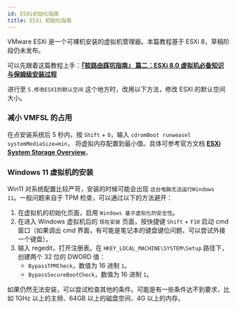 ```yaml
---
id: ESXi初始化指南
title: ESXi 初始化指南
---
```


VMware ESXi 是一个可裸机安装的虚拟机管理器。本篇教程基于 ESXi 8，草稿阶段仍未发布。

可以先跟着这篇教程上手：[**『软路由踩坑指南』 篇二：ESXi 8.0 虚拟机必备知识与保姆级安装过程**](https://post.smzdm.com/p/a8x6o5on/p3/?sort_tab=hot/#comments)

进行至 `5.修改ESXI的默认空间` 这个地方时，改用以下方法，修改 ESXI 的默认空间大小。

### 减小 VMFSL 的占用

在点安装系统后 5 秒内，按 `Shift` + `O`，输入 `cdromBoot runweasel systemMediaSize=min`， 将虚拟内存配置到最小值。具体可参考官方文档 [**ESXi System Storage Overview**](https://docs.vmware.com/en/VMware-vSphere/7.0/com.vmware.esxi.install.doc/GUID-474D003B-C6FB-465D-BC1B-5FD30F8E2209.html?hWord=N4IghgNiBcIM4E84BcCmBbAsqgJgSzAGU8AvVEAXyA#esxi-70-system-storage-links-2)。

### Windows 11 虚拟机的安装

Win11 对系统配置比较严苛，安装的时候可能会出现 `这台电脑无法运行Windows 11`。一般问题来自于 TPM 检查，可以通过以下的方法避开：

1. 在虚拟机的初始化页面，启用 `Windows 基于虚拟化的安全性`。
2. 在进入 Windows 虚拟机后的 `现在安装` 页面，按快捷键 `Shift` + `F10` 启动 cmd 窗口（如果调出 cmd 界面，有可能是笔记本的键盘键位问题，可以尝试外接一个键盘）。
3. 输入 regedit，打开注册表。在 `HKEY_LOCAL_MACHINE\SYSTEM\Setup` 路径下，创建两个 32 位的 DWORD 值：
   - `BypassTPMCheck`，数值为 16 进制 `1`。
   - `BypassSecureBootCheck`，数值为 16 进制 `1`。

如果仍然无法安装，可以尝试检查其他的条件。可能是有一些条件达不到要求，比如 1GHz 以上的主频、64GB 以上的磁盘空间、4G 以上的内存。
